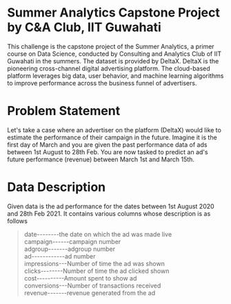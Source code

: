 # Summer Analytics Capstone Project by C&A Club, IIT Guwahati
This challenge is the capstone project of the Summer Analytics, a primer course on Data Science, conducted by Consulting and Analytics Club of IIT Guwahati in the summers. The dataset is provided by DeltaX. DeltaX is the pioneering cross-channel digital advertising platform. The cloud-based platform leverages big data, user behavior, and machine learning algorithms to improve performance across the business funnel of advertisers.

# Problem Statement
Let's take a case where an advertiser on the platform (DeltaX) would like to estimate the performance of their campaign in the future. Imagine it is the first day of March and you are given the past performance data of ads between 1st August to 28th Feb. You are now tasked to predict an ad's future performance (revenue) between March 1st and March 15th.

# Data Description
Given data is the ad performance for the dates between 1st August 2020 and 28th Feb 2021. It contains various columns whose description is as follows  

> date--------the date on which the ad was made live  
campaign------campaign number  
adgroup-------adgroup number  
ad------------ad number  
impressions---Number of time the ad was shown  
clicks--------Number of time the ad clicked shown  
cost----------Amount spent to show ad  
conversions---Number of transactions received  
revenue-------revenue generated from the ad  

